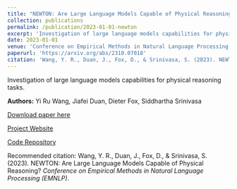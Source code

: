 ```yaml
---
title: "NEWTON: Are Large Language Models Capable of Physical Reasoning?"
collection: publications
permalink: /publication/2023-01-01-newton
excerpt: 'Investigation of large language models capabilities for physical reasoning tasks.'
date: 2023-01-01
venue: 'Conference on Empirical Methods in Natural Language Processing (EMNLP)'
paperurl: 'https://arxiv.org/abs/2310.07018'
citation: 'Wang, Y. R., Duan, J., Fox, D., & Srinivasa, S. (2023). NEWTON: Are Large Language Models Capable of Physical Reasoning? <i>Conference on Empirical Methods in Natural Language Processing (EMNLP)</i>.'
---
```

Investigation of large language models capabilities for physical reasoning tasks.

**Authors:** Yi Ru Wang, Jiafei Duan, Dieter Fox, Siddhartha Srinivasa

[Download paper here](https://arxiv.org/abs/2310.07018)

[Project Website](https://newtonreasoning.github.io)

[Code Repository](https://github.com/NewtonReasoning/Newton)

Recommended citation: Wang, Y. R., Duan, J., Fox, D., & Srinivasa, S. (2023). NEWTON: Are Large Language Models Capable of Physical Reasoning? <i>Conference on Empirical Methods in Natural Language Processing (EMNLP)</i>. 